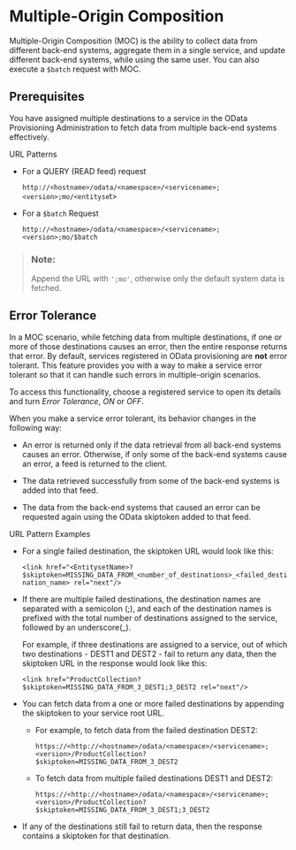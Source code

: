 <!-- loiod16fd96f5c144c12a982033801164ff3 -->

# Multiple-Origin Composition

Multiple-Origin Composition \(MOC\) is the ability to collect data from different back-end systems, aggregate them in a single service, and update different back-end systems, while using the same user. You can also execute a `$batch` request with MOC.



## Prerequisites

You have assigned multiple destinations to a service in the OData Provisioning Administration to fetch data from multiple back-end systems effectively.

URL Patterns

-   For a QUERY \(READ feed\) request

    `http://<hostname>/odata/<namespace>/<servicename>;<version>;mo/<entityse`t\>

-   For a `$batch` Request

    `http://<hostname>/odata/<namespace>/<servicename>;<version>;mo/$batch`


> ### Note:  
> Append the URL with `';mo'`, otherwise only the default system data is fetched.



## Error Tolerance

In a MOC scenario, while fetching data from multiple destinations, if one or more of those destinations causes an error, then the entire response returns that error. By default, services registered in OData provisioning are **not** error tolerant. This feature provides you with a way to make a service error tolerant so that it can handle such errors in multiple-origin scenarios.

To access this functionality, choose a registered service to open its details and turn *Error Tolerance*, *ON* or *OFF*.

When you make a service error tolerant, its behavior changes in the following way:

-   An error is returned only if the data retrieval from all back-end systems causes an error. Otherwise, if only some of the back-end systems cause an error, a feed is returned to the client.

-   The data retrieved successfully from some of the back-end systems is added into that feed.

-   The data from the back-end systems that caused an error can be requested again using the OData skiptoken added to that feed.


URL Pattern Examples

-   For a single failed destination, the skiptoken URL would look like this:

    `<link href="<EntitysetName>?$skiptoken=MISSING_DATA_FROM_<number_of_destinations>_<failed_destination_name> rel="next"/>`

-   If there are multiple failed destinations, the destination names are separated with a semicolon \(;\), and each of the destination names is prefixed with the total number of destinations assigned to the service, followed by an underscore\(\_\).

    For example, if three destinations are assigned to a service, out of which two destinations - DEST1 and DEST2 - fail to return any data, then the skiptoken URL in the response would look like this:

    `<link href="ProductCollection?$skiptoken=MISSING_DATA_FROM_3_DEST1;3_DEST2 rel="next"/>`

-   You can fetch data from a one or more failed destinations by appending the skiptoken to your service root URL.

    -   For example, to fetch data from the failed destination DEST2:

        `https://<http://<hostname>/odata/<namespace>/<servicename>;<version>/ProductCollection?$skiptoken=MISSING_DATA_FROM_3_DEST2`

    -   To fetch data from multiple failed destinations DEST1 and DEST2:

        `https://<http://<hostname>/odata/<namespace>/<servicename>;<version>/ProductCollection?$skiptoken=MISSING_DATA_FROM_3_DEST1;3_DEST2` 


-   If any of the destinations still fail to return data, then the response contains a skiptoken for that destination.


